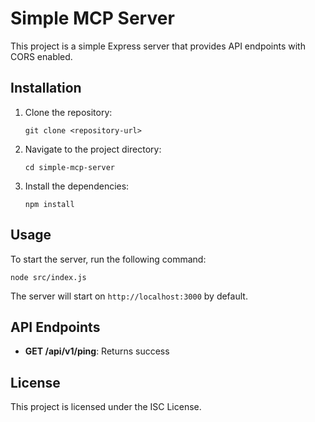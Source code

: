 # Simple MCP Server

This project is a simple Express server that provides API endpoints with CORS enabled.

## Installation

1. Clone the repository:
   ```
   git clone <repository-url>
   ```

2. Navigate to the project directory:
   ```
   cd simple-mcp-server
   ```

3. Install the dependencies:
   ```
   npm install
   ```

## Usage

To start the server, run the following command:
```
node src/index.js
```

The server will start on `http://localhost:3000` by default.

## API Endpoints

- **GET /api/v1/ping**: Returns success

## License

This project is licensed under the ISC License.